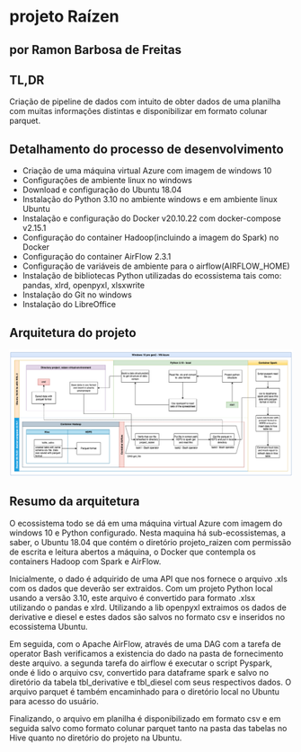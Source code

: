 # projeto Raízen 

## por Ramon Barbosa de Freitas ##

## TL,DR ##
Criação de pipeline de dados com intuito de obter dados de uma planilha com muitas informações distintas e disponibilizar em formato colunar parquet.

## Detalhamento do processo de desenvolvimento ##

- Criação de uma máquina virtual Azure com imagem de windows 10
- Configurações de ambiente linux no windows
- Download e configuração do Ubuntu 18.04
- Instalação do Python 3.10 no ambiente windows e em ambiente linux Ubuntu
- Instalação e configuração do Docker v20.10.22 com docker-compose v2.15.1
- Configuração do container Hadoop(incluindo a imagem do Spark) no Docker
- Configuração do container AirFlow 2.3.1
- Configuração de variáveis de ambiente para o airflow(AIRFLOW_HOME)
- Instalação de bibliotecas Python utilizadas do ecossistema tais como: pandas, xlrd, openpyxl, xlsxwrite
- Instalação do Git no windows
- Instalação do LibreOffice

## Arquitetura do projeto ##

![Arquitetura](./Arquitetura_projeto_raizen.drawio.png)

## Resumo da arquitetura ##

O ecossistema todo se dá em uma máquina virtual Azure com imagem do windows 10 e Python configurado. Nesta maquina há sub-ecossistemas, a saber, o Ubuntu 18.04 que contém o diretório projeto_raizen com permissão de escrita e leitura abertos a máquina, o Docker que contempla os containers Hadoop com Spark e AirFlow.

Inicialmente, o dado é adquirido de uma API que nos fornece o arquivo .xls com os dados que deverão ser extraidos. Com um projeto Python local usando a versão 3.10, este arquivo é convertido para formato .xlsx utilizando o pandas e xlrd. Utilizando a lib openpyxl extraimos os dados de derivative e diesel e estes dados são salvos no formato csv e inseridos no ecossistema Ubuntu.

Em seguida, com o Apache AirFlow, através de uma DAG com a tarefa de operator Bash verificamos a existencia do dado na pasta de fornecimento deste arquivo.
a segunda tarefa do airflow é executar o script Pyspark, onde é lido o arquivo csv, convertido para dataframe spark e salvo no diretório da tabela tbl_derivative e tbl_diesel com seus respectivos dados. O arquivo parquet é também encaminhado para o diretório local no Ubuntu para acesso do usuário.

Finalizando, o arquivo em planilha é disponibilizado em formato csv e em seguida salvo como formato colunar parquet tanto na pasta das tabelas no Hive quanto no diretório do projeto na Ubuntu.
